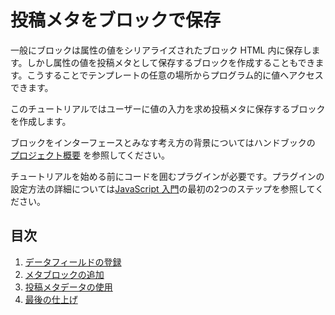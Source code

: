 <!-- 
# Store Post Meta with a Block
 -->
# 投稿メタをブロックで保存

<!-- 
Typically, blocks store their attribute values in the serialised block HTML. However, you can also create a block that saves its attribute values as post meta, which can be accessed programatically anywhere in your template.

In this short tutorial you will create one of these blocks, which will prompt a user for a single value, and save it as post meta.

For background around the thinking of blocks as the interface, please see the [Principles section](/docs/contributors/principles.md) of the handbook.

Before starting this tutorial, you will need a plugin to hold your code. Please take a look at the first two steps of [the JavaScript tutorial](/docs/designers-developers/developers/tutorials/javascript/readme.md) for information setting up a plugin.
 -->
一般にブロックは属性の値をシリアライズされたブロック HTML 内に保存します。しかし属性の値を投稿メタとして保存するブロックを作成することもできます。こうすることでテンプレートの任意の場所からプログラム的に値へアクセスできます。

このチュートリアルではユーザーに値の入力を求め投稿メタに保存するブロックを作成します。

ブロックをインターフェースとみなす考え方の背景についてはハンドブックの [プロジェクト概要](https://ja.wordpress.org/team/handbook/block-editor/principles/) を参照してください。

チュートリアルを始める前にコードを囲むプラグインが必要です。プラグインの設定方法の詳細については[JavaScript 入門](https://ja.wordpress.org/team/handbook/block-editor/tutorials/javascript/)の最初の2つのステップを参照してください。

<!-- 
## Table of Contents

1. [Register Meta Field](/docs/designers-developers/developers/tutorials/metabox/meta-block-2-register-meta.md)
2. [Add Meta Block](/docs/designers-developers/developers/tutorials/metabox/meta-block-3-add.md)
3. [Use Post Meta Data](/docs/designers-developers/developers/tutorials/metabox/meta-block-4-use-data.md)
4. [Finishing Touches](/docs/designers-developers/developers/tutorials/metabox/meta-block-5-finishing.md)
 -->
## 目次

1. [データフィールドの登録](https://ja.wordpress.org/team/handbook/block-editor/tutorials/metabox/meta-block-2-register-meta/)
2. [メタブロックの追加](https://ja.wordpress.org/team/handbook/block-editor/tutorials/metabox/meta-block-3-add/)
3. [投稿メタデータの使用 ](https://ja.wordpress.org/team/handbook/block-editor/tutorials/metabox/meta-block-4-use-data/)
4. [最後の仕上げ](https://ja.wordpress.org/team/handbook/block-editor/tutorials/metabox/meta-block-5-finishing/)

